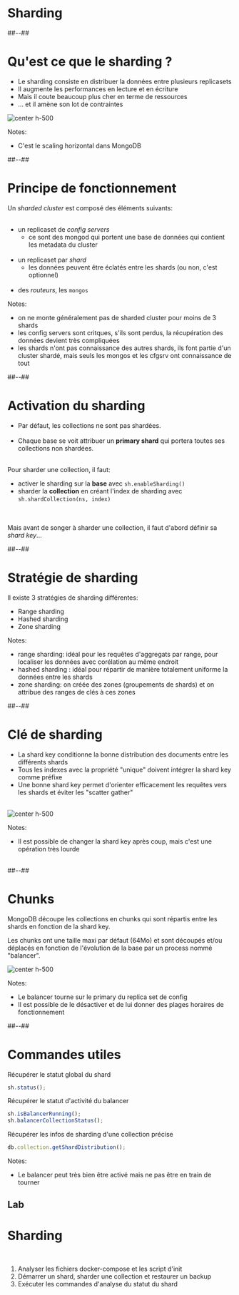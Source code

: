 <!-- .slide: class="transition underline"-->
# Sharding

##--##
# Qu'est ce que le sharding ?

* Le sharding consiste en distribuer la données entre plusieurs replicasets
* Il augmente les performances en lecture et en écriture
* Mais il coute beaucoup plus cher en terme de ressources
* ... et il amène son lot de contraintes

![center h-500](assets/images/mongodb/sharding/concept.svg)

Notes:
* C'est le scaling horizontal dans MongoDB

##--##
# Principe de fonctionnement

Un *sharded cluster* est composé des éléments suivants:<br/><br/>

* un replicaset de *config servers*
    * ce sont des mongod qui portent une base de données qui contient les metadata du cluster<br/><br/>
* un replicaset par *shard*
    * les données peuvent être éclatés entre les shards (ou non, c'est optionnel)<br/><br/>
* des *routeurs*, les `mongos`

Notes:
- on ne monte généralement pas de sharded cluster pour moins de 3 shards
- les config servers sont critques, s'ils sont perdus, la récupération des données devient très compliquées
- les shards n'ont pas connaissance des autres shards, ils font partie d'un cluster shardé, mais seuls les mongos et les cfgsrv ont connaissance de tout

##--##
# Activation du sharding

* Par défaut, les collections ne sont pas shardées.<br/><br/>
* Chaque base se voit attribuer un **primary shard** qui portera toutes ses collections non shardées.<br/><br/>

Pour sharder une collection, il faut:

* activer le sharding sur la **base** avec `sh.enableSharding()`
* sharder la **collection** en créant l'index de sharding avec `sh.shardCollection(ns, index)`

<br><br>
Mais avant de songer à sharder une collection, il faut d'abord définir sa *shard key*...


##--##
# Stratégie de sharding

Il existe 3 stratégies de sharding différentes:

* Range sharding<br/>
* Hashed sharding<br/>
* Zone sharding<br/>

Notes:
- range sharding: idéal pour les requêtes d'aggregats par range, pour localiser les données avec corélation au même endroit
- hashed sharding : idéal pour répartir de manière totalement uniforme la données entre les shards
- zone sharding: on créée des zones (groupements de shards) et on attribue des ranges de clés à ces zones


##--##
# Clé de sharding

- La shard key conditionne la bonne distribution des documents entre les différents shards
- Tous les indexes avec la propriété "unique" doivent intégrer la shard key comme préfixe
- Une bonne shard key permet d'orienter efficacement les requêtes vers les shards et éviter les "scatter gather"<br><br>

![center h-500](assets/images/mongodb/sharding/sharded-queries-targeting.svg)

Notes:
- Il est possible de changer la shard key après coup, mais c'est une opération très lourde<br/><br/>


##--##
# Chunks

MongoDB découpe les collections en chunks qui sont répartis entre les shards en fonction de la shard key.

Les chunks ont une taille maxi par défaut (64Mo) et sont découpés et/ou déplacés en fonction de l'évolution de la base par un process nommé "balancer".

![center h-500](assets/images/mongodb/sharding/hashed-sharding.svg)

Notes:
- Le balancer tourne sur le primary du replica set de config
- Il est possible de le désactiver et de lui donner des plages horaires de fonctionnement

##--##
<!-- .slide: class="with-code"-->

# Commandes utiles

Récupérer le statut global du shard
```javascript
sh.status();
```

Récupérer le statut d'activité du balancer
```javascript
sh.isBalancerRunning();
sh.balancerCollectionStatus();
```

Récupérer les infos de sharding d'une collection précise
```javascript
db.collection.getShardDistribution();
```

Notes:
- Le balancer peut très bien être activé mais ne pas être en train de tourner

## Lab
# Sharding
<br/>

1. Analyser les fichiers docker-compose et les script d'init
2. Démarrer un shard, sharder une collection et restaurer un backup
3. Exécuter les commandes d'analyse du statut du shard

<br/>